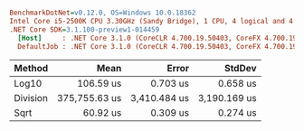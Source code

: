 ``` ini

BenchmarkDotNet=v0.12.0, OS=Windows 10.0.18362
Intel Core i5-2500K CPU 3.30GHz (Sandy Bridge), 1 CPU, 4 logical and 4 physical cores
.NET Core SDK=3.1.100-preview1-014459
  [Host]     : .NET Core 3.1.0 (CoreCLR 4.700.19.50403, CoreFX 4.700.19.50410), X64 RyuJIT
  DefaultJob : .NET Core 3.1.0 (CoreCLR 4.700.19.50403, CoreFX 4.700.19.50410), X64 RyuJIT


```
|   Method |          Mean |        Error |       StdDev |
|--------- |--------------:|-------------:|-------------:|
|    Log10 |     106.59 us |     0.703 us |     0.658 us |
| Division | 375,755.63 us | 3,410.484 us | 3,190.169 us |
|     Sqrt |      60.92 us |     0.309 us |     0.274 us |
